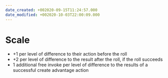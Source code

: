 ```yaml
---
date_created: +002020-09-15T11:24:57.000
date_modified: +002020-10-03T22:00:09.000
---
```


# Scale

* +1 per level of difference to their action before the roll
* +2 per level of difference to the result after the roll, if the roll succeeds
* 1 additional free invoke per level of difference to the results of a successful create advantage action
